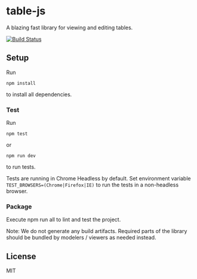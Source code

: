 # table-js

A blazing fast library for viewing and editing tables.

[![Build Status](https://travis-ci.org/bpmn-io/table-js.svg?branch=master)](https://travis-ci.org/bpmn-io/table-js)

## Setup

Run

```
npm install
```

to install all dependencies.

### Test

Run

```
npm test
```

or

```
npm run dev
```

to run tests.

Tests are running in Chrome Headless by default. Set environment variable `TEST_BROWSERS=(Chrome|Firefox|IE)` to run the tests in a non-headless browser.

### Package

Execute npm run all to lint and test the project.

Note: We do not generate any build artifacts. Required parts of the library should be bundled by modelers / viewers as needed instead.

## License

MIT